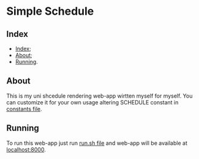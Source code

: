 # Simple Schedule

## Index

- [Index](#index);
- [About](#about);
- [Running](#running).

## About

This is my uni shcedule rendering web-app wirtten myself
for myself. You can customize it for your own usage
altering SCHEDULE constant in [constants file](/src/consts.js).

## Running

To run this web-app just run [run.sh file](/run.sh)
and web-app will be available at [localhost:8000](http://localhost:8000).
